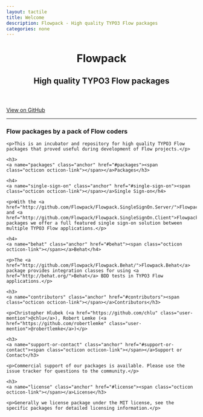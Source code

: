 ```yaml
---
layout: tactile
title: Welcome
description: Flowpack - High quality TYPO3 Flow packages
categories: none
---
```


<header>
	<h1>Flowpack</h1>
	<h2>High quality TYPO3 Flow packages</h2>
</header>

<section id="downloads" class="clearfix">
	<a href="https://github.com/Flowpack" id="view-on-github" class="button"><span>View on GitHub</span></a>
</section>

<hr>

<section id="main_content">
	<h3>
	<a name="flow-packages-by-a-pack-of-flow-coders" class="anchor" href="#flow-packages-by-a-pack-of-flow-coders"><span class="octicon octicon-link"></span></a>Flow packages by a pack of Flow coders</h3>

	<p>This is an incubator and repository for high quality TYPO3 Flow packages that proved useful during development of Flow projects.</p>

	<h3>
	<a name="packages" class="anchor" href="#packages"><span class="octicon octicon-link"></span></a>Packages</h3>

	<h4>
	<a name="single-sign-on" class="anchor" href="#single-sign-on"><span class="octicon octicon-link"></span></a>Single Sign-on</h4>

	<p>With the <a href="http://github.com/Flowpack/Flowpack.SingleSignOn.Server/">Flowpack.SingleSignOn.Server</a> and <a href="http://github.com/Flowpack/Flowpack.SingleSignOn.Client">Flowpack.SingleSignOn.Client</a> packages we offer a full featured single sign-on solution between multiple TYPO3 Flow applications.</p>

	<h4>
	<a name="behat" class="anchor" href="#behat"><span class="octicon octicon-link"></span></a>Behat</h4>

	<p>The <a href="http://github.com/Flowpack/Flowpack.Behat/">Flowpack.Behat</a> package provides integration classes for using <a href="http://behat.org/">Behat</a> BDD tests in TYPO3 Flow applications.</p>

	<h3>
	<a name="contributors" class="anchor" href="#contributors"><span class="octicon octicon-link"></span></a>Contributors</h3>

	<p>Christopher Hlubek (<a href="https://github.com/chlu" class="user-mention">@chlu</a>), Robert Lemke (<a href="https://github.com/robertlemke" class="user-mention">@robertlemke</a>)</p>

	<h3>
	<a name="support-or-contact" class="anchor" href="#support-or-contact"><span class="octicon octicon-link"></span></a>Support or Contact</h3>

	<p>Commercial support of our packages is available. Please use the issue tracker for questions to the community.</p>

	<h3>
	<a name="license" class="anchor" href="#license"><span class="octicon octicon-link"></span></a>License</h3>

	<p>Generally we license package under the MIT license, see the specific packages for detailed licensing information.</p>
</section>

